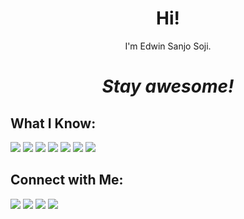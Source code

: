 <h1 align='center'> Hi!</h1>
<p align='center'>I'm Edwin Sanjo Soji.</p>
<h1 align='center'><i>Stay awesome!</i></h1>


## What I Know:

<p align = "center">

[<img src ="https://cdn.discordapp.com/attachments/779950551110516737/871449880365772820/mongo.png">](https://www.mongodb.com/)
[<img src="https://cdn.discordapp.com/attachments/779950551110516737/871449885273124965/react.png" />](https://reactjs.org/) 
[<img src="https://cdn.discordapp.com/attachments/779950551110516737/871449876251172924/python.png" />](http://www.python.org/)
[<img src="https://cdn.discordapp.com/attachments/779950551110516737/871453874043625552/html-5.png" />](https://en.wikipedia.org/wiki/HTML)
[<img src="https://cdn.discordapp.com/attachments/779950551110516737/871453871271198812/css.png" />](https://en.wikipedia.org/wiki/CSS)
[<img src="https://cdn.discordapp.com/attachments/779950551110516737/871453877004808232/js.png" />](https://developer.mozilla.org/en-US/docs/Web/JavaScript)
[<img src="https://cdn.discordapp.com/attachments/779950551110516737/871453868159033384/bootstrap.jpg" />](https://getbootstrap.com/)

</p>

## Connect with Me:

<p align = "center">

[<img src ="https://cdn.discordapp.com/attachments/779950551110516737/871449880365772820/world-wide-web_1.png">](https://edwinsanjosoji.tk/)
[<img src="https://cdn.discordapp.com/attachments/779950551110516737/871449885273124965/twitter_1.png" />](https://twitter.com/edwin_sanjo) 
[<img src="https://cdn.discordapp.com/attachments/779950551110516737/871449876251172924/instagram_1.png" />](https://instagram.com/edwin.sanjo)
[<img src="https://cdn.discordapp.com/attachments/779950551110516737/871449889920409600/discord_1.png" />](https://discord.com/users/763978445847658527)

</p>

